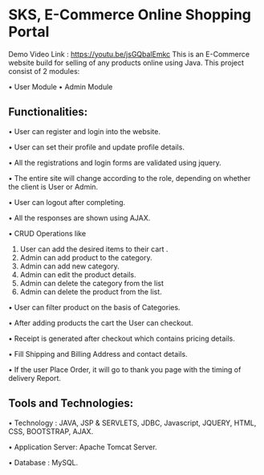 # SKS, E-Commerce Online Shopping Portal

Demo Video Link : https://youtu.be/jsGQbalEmkc
This is an E-Commerce website build for selling of any products online using Java.
This project consist of 2 modules:

• User Module • Admin Module


## Functionalities:
• User can register and login into the website.

• User can set their profile and update profile details.

• All the registrations and login forms are validated using jquery.

• The entire site will change according to the role, depending on whether the client is User or Admin.

• User can logout after completing.

• All the responses are shown using AJAX.

• CRUD Operations like
1) User can add the desired items to their cart .
2) Admin can add product to the category.
3) Admin can add new category.
4) Admin can edit the product details.
5) Admin can delete the category from the list
6) Admin can delete the product from the list.

• User can filter product on the basis of Categories.

• After adding products the cart the User can checkout.

• Receipt is generated after checkout which contains pricing details.

• Fill Shipping and Billing Address and contact details.

• If the user Place Order, it will go to thank you page with the timing of delivery Report.

## Tools and Technologies:
• Technology :  JAVA, JSP & SERVLETS, JDBC, Javascript, JQUERY, HTML, CSS, BOOTSTRAP, AJAX.

• Application Server: Apache Tomcat Server.

• Database : MySQL.
